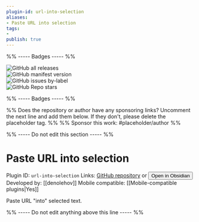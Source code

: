 ```yaml
---
plugin-id: url-into-selection
aliases:
- Paste URL into selection
tags: 
- 
publish: true
---
```


%% ----- Badges ----- %%

![GitHub all releases](https://img.shields.io/github/downloads/denolehov/obsidian-url-into-selection/total?color=573E7A&logo=github&style=for-the-badge)   
![GitHub manifest version](https://img.shields.io/github/manifest-json/v/denolehov/obsidian-url-into-selection?color=573E7A&logo=github&style=for-the-badge)   
![GitHub issues by-label](https://img.shields.io/github/issues/denolehov/obsidian-url-into-selection/help%20wanted?color=573E7A&logo=github&style=for-the-badge)   
![GitHub Repo stars](https://img.shields.io/github/stars/denolehov/obsidian-url-into-selection?color=573E7A&logo=github&style=for-the-badge)

%% ----- Badges ----- %%

%% Does the repository or author have any sponsoring links? Uncomment the next line and add them below. If they don't, please delete the placeholder tag. %%
%% Sponsor this work: #placeholder/author %%

%% ----- Do not edit this section ----- %%

# Paste URL into selection

Plugin ID: `url-into-selection`
Links: [GitHub repository](https://github.com/denolehov/obsidian-url-into-selection) or [<button id=HH>Open in Obsidian</button>](obsidian://goto-plugin?id=url-into-selection)
Developed by: [[denolehov]]
Mobile compatible: [[Mobile-compatible plugins|Yes]]

Paste URL "into" selected text.

%% ----- Do not edit anything above this line ----- %% 

